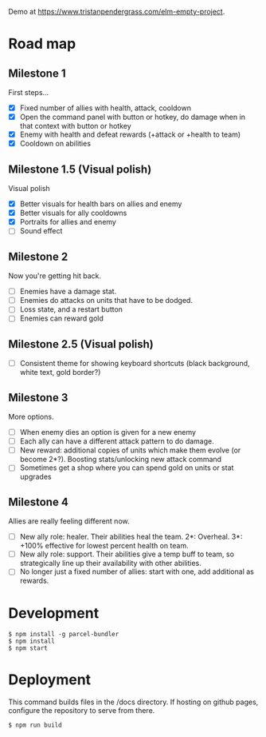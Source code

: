 Demo at https://www.tristanpendergrass.com/elm-empty-project.

# Road map

## Milestone 1

First steps...

- [x] Fixed number of allies with health, attack, cooldown
- [x] Open the command panel with button or hotkey, do damage when in that context with button or hotkey
- [x] Enemy with health and defeat rewards (+attack or +health to team)
- [x] Cooldown on abilities

## Milestone 1.5 (Visual polish)

Visual polish

- [x] Better visuals for health bars on allies and enemy
- [x] Better visuals for ally cooldowns
- [x] Portraits for allies and enemy
- [ ] Sound effect

## Milestone 2

Now you're getting hit back.

- [ ] Enemies have a damage stat.
- [ ] Enemies do attacks on units that have to be dodged.
- [ ] Loss state, and a restart button
- [ ] Enemies can reward gold

## Milestone 2.5 (Visual polish)

- [ ] Consistent theme for showing keyboard shortcuts (black background, white text, gold border?)

## Milestone 3

More options.

- [ ] When enemy dies an option is given for a new enemy
- [ ] Each ally can have a different attack pattern to do damage.
- [ ] New reward: additional copies of units which make them evolve (or become 2\*?). Boosting stats/unlocking new attack command
- [ ] Sometimes get a shop where you can spend gold on units or stat upgrades

## Milestone 4

Allies are really feeling different now.

- [ ] New ally role: healer. Their abilities heal the team. 2*: Overheal. 3*: +100% effective for lowest percent health on team.
- [ ] New ally role: support. Their abilities give a temp buff to team, so strategically line up their availability with other abilities.
- [ ] No longer just a fixed number of allies: start with one, add additional as rewards.

# Development

```
$ npm install -g parcel-bundler
$ npm install
$ npm start
```

# Deployment

This command builds files in the /docs directory. If hosting on github pages, configure the repository to serve from there.

```
$ npm run build
```
